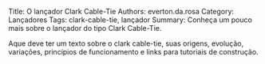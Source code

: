 Title: O lançador Clark Cable-Tie
Authors: everton.da.rosa
Category: Lançadores
Tags: clark-cable-tie, lançador
Summary: Conheça um pouco mais sobre o lançador do tipo Clark Cable-Tie.

Aque deve ter um texto sobre o clark cable-tie, suas origens, evolução, variações, princípios de funcionamento e links para tutoriais de construção.
